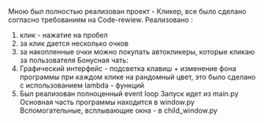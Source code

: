 Мною был полностью реализован проект - Кликер, все было сделано согласно требованиям на Code-rewiew.
Реализовано : 
1) клик - нажатие на пробел
2) за клик дается несколько очков
3) за накопленные очки можно покупать автокликеры, которые кликаю за пользователя
Бонусная чать:
1) Графический интерфейс - подсветка клавиш + изменение фона программы при каждом клике на рандомный цвет,
это было сделано с использованием lambda - функций
2) Был реализован полноценный event loop
Запуск идет из main.py
Основная часть программы находится в window.py
Вспомогательные, всплывающие окна - в child_window.py

